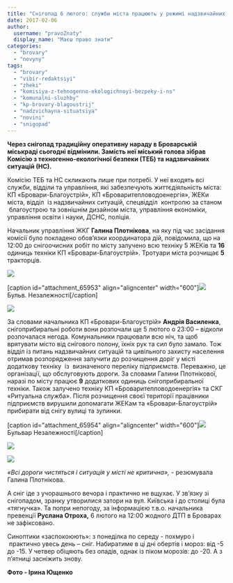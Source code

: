 ```yaml
---
title: "Снігопад 6 лютого: служби міста працюють у режимі надзвичайних ситуацій"
date: 2017-02-06
author: 
  username: "pravoZnaty"
  display_name: "Маєш право знати"
categories: 
  - "brovary"
  - "novyny"
tags: 
  - "brovary"
  - "vibir-redaktsiyi"
  - "zheki"
  - "komisiya-z-tehnogenno-ekologichnoyi-bezpeky-i-ns"
  - "komunalni-sluzhby"
  - "kp-brovary-blagoustrij"
  - "nadzvichayna-situatsiya"
  - "novini"
  - "snigopad"
---
```


**Через снігопад традиційну оперативну нараду в Броварській міськраді сьогодні відмінили. Замість неї міський голова зібрав Комісію з техногенно-екологічної безпеки (ТЕБ) та надзвичайних ситуацій (НС).**

Комісію ТЕБ та НС скликають лише при потребі. У неї входять всі служби, відділи та управління, які забезпечують життєдіяльність міста: КП «Бровари-Благоустрій», КП «Броваритепловодоенергія», ЖЕКи міста, відділ  із надзвичайних ситуацій, спецвідділ  контролю за станом  благоустрою та зовнішнім дизайном міста, управління економіки, управління освіти і науки, ДСНС, поліція.

Начальник управління ЖКГ **Галина Плотнікова**, на яку під час засідання комісії було покладено обов’язки координатора дій, повідомила, що на 12:00 до снігоочисних робіт по місту залучено всю техніку 5 ЖЕКів та **16** одиниць техніки КП «Бровари-Благоустрій». Тротуари міста розчищає **5** тракторців.

[![](https://mpz.brovary.org/wp-content/uploads/2017/02/2-1.jpg)](https://mpz.brovary.org/wp-content/uploads/2017/02/2-1.jpg)

\[caption id="attachment\_65953" align="aligncenter" width="600"\][![](https://mpz.brovary.org/wp-content/uploads/2017/02/6.jpg)](https://mpz.brovary.org/wp-content/uploads/2017/02/6.jpg) Бульв. Незалежності\[/caption\]

[![](https://mpz.brovary.org/wp-content/uploads/2017/02/1-1.jpg)](https://mpz.brovary.org/wp-content/uploads/2017/02/1-1.jpg)

За словами начальника КП «Бровари-Благоустрій» **Андрія Василенка**, снігоприбиральні роботи вони розпочали ще 5 лютого о 23:00 – відколи розпочалася негода. Комунальники працювали всю ніч, та щоб врятувати місто від снігового полону, їхніх рук та сил було замало. Тож відділ із питань надзвичайних ситуацій та цивільного захисту населення отримав розпорядження залучити до розчищення доріг у місті додаткову техніку  із  визначеного переліку підприємств. Переважно, це організації, що обслуговують дороги. За словами Галини Плотнікової, наразі по місту працює **9** додаткових одиниць снігоприбиральної техніки. Також залучено техніку КП «Броваритепловодоенергія» та СКГ «Ритуальна служба». Після розчищення своєї території працівники підприємств вирушили допомагати ЖЕКам та «Бровари-Благоустрій» прибирати від снігу вулиці та зупинки.

\[caption id="attachment\_65954" align="aligncenter" width="600"\][![](https://mpz.brovary.org/wp-content/uploads/2017/02/7.jpg)](https://mpz.brovary.org/wp-content/uploads/2017/02/7.jpg) Бульвар Незалежності\[/caption\]

[![](https://mpz.brovary.org/wp-content/uploads/2017/02/5.jpg)](https://mpz.brovary.org/wp-content/uploads/2017/02/5.jpg)

[![](https://mpz.brovary.org/wp-content/uploads/2017/02/4.jpg)](https://mpz.brovary.org/wp-content/uploads/2017/02/4.jpg)

_«Всі дороги чистяться і ситуація у місті не критична»,_ - резюмувала Галина Плотнікова.

А сніг іде з учорашнього вечора і практично не вщухає. У зв’язку зі снігопадом, зранку утворилися затори на вул. Київська і до столиці була «тягнучка». Та попри непогоду, за інформацією т.в.о. начальника превенції **Руслана Отроха,** 6 лютого на 12:00 жодного ДТП в Броварах не зафіксовано.

Синоптики «заспокоюють»: з понеділка по середу - похмуро і  практично увесь день – сніг. Набиратиме в ці дні обертів і мороз: від -5 до -15. У четвер обіцяють без опадів, однак із піком морозів: до -20. А з п’ятниці засніжить знову.

**Фото - Ірина Ющенко**
